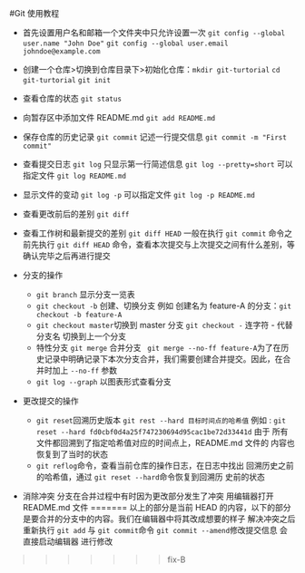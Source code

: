 #Git 使用教程

- 首先设置用户名和邮箱一个文件夹中只允许设置一次 `git config --global user.name "John Doe"` `git config --global user.email johndoe@example.com`
- 创建一个仓库>切换到仓库目录下>初始化仓库：`mkdir git-turtorial` `cd git-turtorial` `git init`
- 查看仓库的状态   `git status`
- 向暂存区中添加文件  README.md `git add README.md` 
- 保存仓库的历史记录 `git commit`     记述一行提交信息 `git commit -m "First commit"`
- 查看提交日志 `git log`  只显示第一行简述信息  `git log --pretty=short` 可以指定文件 `git log README.md`
- 显示文件的变动 `git log -p`  可以指定文件 `git log -p README.md`
- 查看更改前后的差别 `git diff`
- 查看工作树和最新提交的差别  `git diff HEAD`  一般在执行 `git commit` 命令之前先执行 `git diff HEAD` 命令，查看本次提交与上次提交之间有什么差别，等确认完毕之后再进行提交
- 分支的操作  
  - `git branch` 显示分支一览表
  - `git checkout -b` 创建、切换分支  例如 创建名为 feature-A 的分支：`git checkout -b feature-A`
  - `git checkout master`切换到 master 分支    `git checkout -`  连字符 - 代替分支名 切换到上一个分支
  - 特性分支 `git merge`  合并分支  ` git merge --no-ff feature-A`为了在历史记录中明确记录下本次分支合并，我们需要创建合并提交。因此，在合并时加上 `--no-ff` 参数
  - `git log --graph` 以图表形式查看分支

- 更改提交的操作
  - `git reset`回溯历史版本 `git rest --hard 目标时间点的哈希值` 例如 : `git reset --hard fd0cbf0d4a25f747230694d95cac1be72d33441d`   由于 所有文件都回溯到了指定哈希值对应的时间点上，README.md 文件的 内容也恢复到了当时的状态
  - `git reflog`命令，查看当前仓库的操作日志，在日志中找出 回溯历史之前的哈希值，通过 `git reset --hard`命令恢复到回溯历 史前的状态

- 消除冲突  分支在合并过程中有时因为更改部分发生了冲突  用编辑器打开 README.md 文件  ======= 以上的部分是当前 HEAD 的内容，以下的部分是要合并的分支中的内容。我们在编辑器中将其改成想要的样子  解决冲突之后  重新执行 `git add` 与 `git commit`命令    `git commit --amend`修改提交信息  会直接启动编辑器 进行修改

>>>>>>> fix-B

